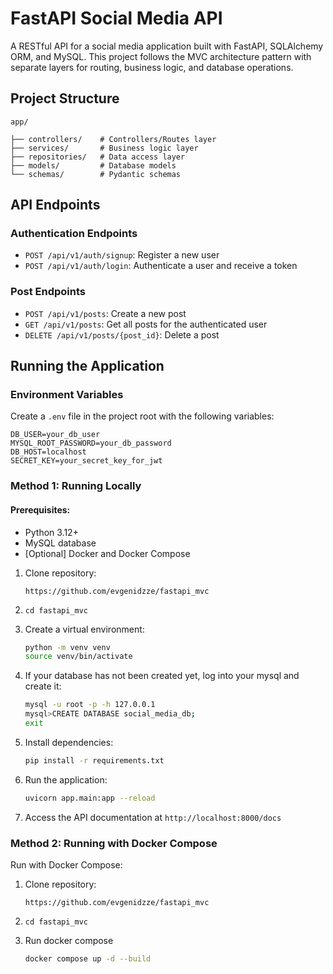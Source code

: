 # FastAPI Social Media API

A RESTful API for a social media application built with FastAPI, SQLAlchemy ORM, and MySQL. This project follows the MVC
architecture pattern with separate layers for routing, business logic, and database operations.

## Project Structure

```
app/

├── controllers/    # Controllers/Routes layer
├── services/       # Business logic layer
├── repositories/   # Data access layer
├── models/         # Database models
└── schemas/        # Pydantic schemas
```

## API Endpoints

### Authentication Endpoints

- `POST /api/v1/auth/signup`: Register a new user
- `POST /api/v1/auth/login`: Authenticate a user and receive a token

### Post Endpoints

- `POST /api/v1/posts`: Create a new post
- `GET /api/v1/posts`: Get all posts for the authenticated user
- `DELETE /api/v1/posts/{post_id}`: Delete a post

## Running the Application

### Environment Variables

Create a `.env` file in the project root with the following variables:

```
DB_USER=your_db_user
MYSQL_ROOT_PASSWORD=your_db_password
DB_HOST=localhost
SECRET_KEY=your_secret_key_for_jwt
```

### Method 1: Running Locally

#### Prerequisites:

- Python 3.12+
- MySQL database
- [Optional] Docker and Docker Compose

1. Clone repository:
   ```
   https://github.com/evgenidzze/fastapi_mvc
   ```

2. ```cd fastapi_mvc```

3. Create a virtual environment:
   ```bash
   python -m venv venv
   source venv/bin/activate
   ```
4. If your database has not been created yet, log into your mysql and create it:

   ```bash
   mysql -u root -p -h 127.0.0.1
   mysql>CREATE DATABASE social_media_db;
   exit
   ```

5. Install dependencies:
   ```bash
   pip install -r requirements.txt
   ```

6. Run the application:
   ```bash
   uvicorn app.main:app --reload
   ```

7. Access the API documentation at `http://localhost:8000/docs`

### Method 2: Running with Docker Compose

Run with Docker Compose:

1. Clone repository:
   ```
   https://github.com/evgenidzze/fastapi_mvc
   ```
2. ```cd fastapi_mvc```

3. Run docker compose
   ```bash
   docker compose up -d --build
   ```